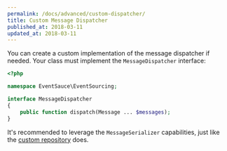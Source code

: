 ```yaml
---
permalink: /docs/advanced/custom-dispatcher/
title: Custom Message Dispatcher
published_at: 2018-03-11
updated_at: 2018-03-11
---
```


You can create a custom implementation of the message dispatcher if needed. Your
class must implement the `MessageDispatcher` interface:

```php
<?php

namespace EventSauce\EventSourcing;

interface MessageDispatcher
{
    public function dispatch(Message ... $messages);
}
```

It's recommended to leverage the `MessageSerializer` capabilities, just like
the [custom repository](/docs/advanced/custom-repository) does.
